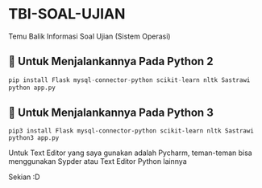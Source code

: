 # TBI-SOAL-UJIAN
Temu Balik Informasi Soal Ujian (Sistem Operasi)

<h2> 🚀 Untuk Menjalankannya Pada Python 2</h2> 

```python 
pip install Flask mysql-connector-python scikit-learn nltk Sastrawi
python app.py
```
<h2> 🚀 Untuk Menjalankannya Pada Python 3</h2> 

```python3
pip3 install Flask mysql-connector-python scikit-learn nltk Sastrawi
python3 app.py
```

Untuk Text Editor yang saya gunakan adalah Pycharm, teman-teman bisa menggunakan Sypder atau Text Editor Python lainnya

Sekian :D
